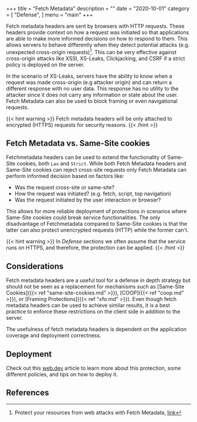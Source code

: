 +++
title = "Fetch Metadata"
description = ""
date = "2020-10-01"
category = [
    "Defense",
]
menu = "main"
+++

Fetch metadata headers are sent by browsers with HTTP requests. These headers provide context on how a request was initiated so that applications are able to make more informed decisions on how to respond to them. This allows servers to behave differently when they detect potential attacks (e.g. unexpected cross-origin requests)[^1]. This can be very effective against cross-origin attacks like XSSI, XS-Leaks, Clickjacking, and CSRF if a strict policy is deployed on the server.

In the scenario of XS-Leaks, servers have the ability to know when a request was made cross-origin (e.g attacker origin) and can return a different response with no user data. This response has no utility to the attacker since it does not carry any information or state about the user. Fetch Metadata can also be used to block framing or even navigational requests.

{{< hint warning >}}
Fetch metadata headers will be only attached to encrypted (HTTPS) requests for security reasons.
{{< /hint >}}

## Fetch Metadata vs. Same-Site cookies

Fetchmetadata headers can be used to extend the functionality of Same-Site cookies, both `Lax` and `Strict`. While both Fetch Metadata headers and Same-Site cookies can reject cross-site requests only Fetch Metadata can perform informed decision based on factors like:
* Was the request cross-site or same-site?
* How the request was initiated? (e.g. fetch, script, top navigation)
* Was the request initiated by the user interaction or browser?

This allows for more reliable deployment of protections in scenarios where Same-Site cookies could break service functionalities. The only disadvantage of Fetchmetadata compared to Same-Site cookies is that the latter can also protect unencrypted requests (HTTP) while the former can't.

{{< hint warning >}}
In _Defense_ sections we often assume that the service runs on HTTPS, and therefore, the protection can be applied.
{{< /hint >}}

## Considerations

Fetch metadata headers are a useful tool for a defense in depth strategy but should not be seen as a replacement for mechanisms such as [Same-Site Cookies]({{< ref "same-site-cookies.md" >}}), [COOP]({{< ref "coop.md" >}}), or [Framing Protections]({{< ref "xfo.md" >}}). Even though fetch metadata headers can be used to achieve similar results, it is a best practice to enforce these restrictions on the client side in addition to the server.

The usefulness of fetch metadata headers is dependent on the application coverage and deployment correctness.

## Deployment

Check out this [web.dev](https://web.dev/fetch-metadata/) article to learn more about this protection, some different policies, and tips on how to deploy it.

## References

[^1]: Protect your resources from web attacks with Fetch Metadata, [link](https://web.dev/fetch-metadata/)
